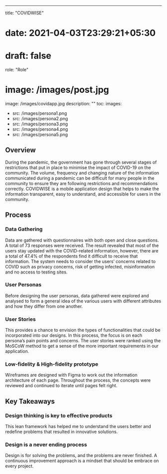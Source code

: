 ---

title: "COVIDWISE"

# date: 2021-04-03T23:29:21+05:30

# draft: false

role: "Role"

# image: /images/post.jpg

image: /images/covidapp.jpg
description: ""
toc:
images:

- src: /images/persona1.png
- src: /images/persona2.png
- src: /images/persona3.png
- src: /images/persona4.png
- src: /images/persona5.png

<!--more-->

## Overview

During the pandemic, the government has gone through several stages of restrictions that put in place to minimise the impact of COVID-19 on the community. The volume, frequency and changing nature of the information communicated during a pandemic can be difficult for many people in the community to ensure they are following restrictions and recommendations correctly. COVIDWISE is a mobile application design that helps to make the information transparent, easy to understand, and accessible for users in the community.

## Process

### Data Gathering

Data are gathered with questionnaires with both open and close questions. A total of 73 responses were received. The result revealed that most of the users stay updated with the COVID-related information, however, there are a total of 47.4% of the respondents find it difficult to receive that information. The system needs to consider the users’ concerns related to COVID such as privacy concerns, risk of getting infected, misinformation and no access to testing sites.

### User Personas

Before designing the user personas, data gathered were explored and analysed to form a general idea of the various users with different attributes and how they differ from one another.

### User Stories

This provides a chance to envision the types of functionalities that could be incorporated into our designs. In this process, the focus is on each persona’s pain points and concerns. The user stories were ranked using the MoSCoW method to get a sense of the more important requirements in our application.

### Low-fidelity & High-fidelity prototype

Wireframes are designed with Figma to work out the information architecture of each page. Throughout the process, the concepts were reviewed and continued to iterate until pages felt right.

<!-------------------------------------------------->

## Key Takeaways

### Design thinking is key to effective products

This lean framework has helped me to understand the users better and redefine problems that resulted in innovative solutions.

### Design is a never ending process

Design is for solving the problems, and the problems are never finished. A continuous improvement approach is a mindset that should be embrace on every project.

